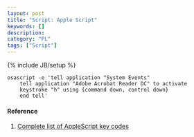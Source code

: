 ```yaml
--- 
layout: post 
title: "Script: Apple Script" 
keywords: [] 
description: 
category: "PL"
tags: ["Script"] 
--- 
```

{% include JB/setup %}


```shell
osascript -e 'tell application "System Events"
    tell application "Adobe Acrobat Reader DC" to activate
    keystroke "h" using {command down, control down}
    end tell'
``` 


#### Reference
1. [Complete list of AppleScript key
   codes](https://eastmanreference.com/complete-list-of-applescript-key-codes)
